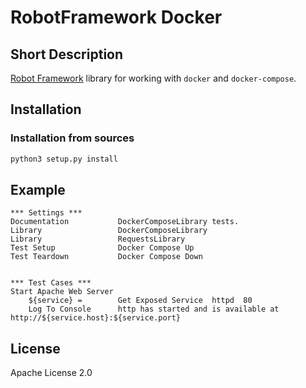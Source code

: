 # RobotFramework Docker
## Short Description
[Robot Framework](https://robotframework.org/) library for working with `docker` and `docker-compose`.

## Installation
### Installation from sources
```bash
python3 setup.py install
```

## Example
```robotframework
*** Settings ***
Documentation           DockerComposeLibrary tests.
Library                 DockerComposeLibrary
Library                 RequestsLibrary
Test Setup              Docker Compose Up
Test Teardown           Docker Compose Down


*** Test Cases ***
Start Apache Web Server
    ${service} =        Get Exposed Service  httpd  80
    Log To Console      http has started and is available at http://${service.host}:${service.port}
```

## License
Apache License 2.0